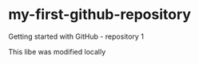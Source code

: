 # my-first-github-repository
Getting started with GitHub - repository 1

This libe was modified locally
